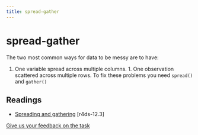 ```yaml
---
title: spread-gather
---
```


<!-- Generated automatically from spread-gather.yml. Do not edit by hand -->

# spread-gather

The two most common ways for data to be messy are to have:
1. One variable spread across multiple columns. 1. One observation scattered across multiple rows.
To fix these problems you need `spread()` and `gather()`

## Readings

  * [Spreading and gathering](http://r4ds.had.co.nz/tidy-data.html#spreading-and-gathering) [r4ds-12.3]



[Give us your feedback on the task](https://goo.gl/forms/Lpq7Cj9dAUIgchJI2)
